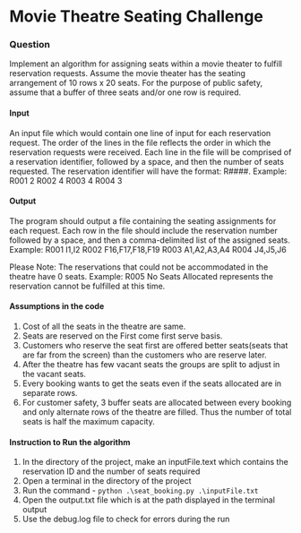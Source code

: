 # Movie Theatre Seating Challenge

### Question
Implement an algorithm for assigning seats within a movie theater to
fulfill reservation requests. Assume the movie theater has the seating
arrangement of 10 rows x 20 seats. For the purpose of public safety, assume that a buffer of three
seats and/or one row is required.

#### Input
An input file which would contain one line of input for each reservation request. The order of the lines in the file 
reflects the order in which the reservation requests were received. Each line in the file will be comprised of a 
reservation identifier, followed by a space, and then the number of seats requested. The reservation identifier will 
have the format: R####. Example: R001 2 R002 4 R003 4 R004 3

#### Output
The program should output a file containing the seating assignments for each request. Each row in the file should 
include the reservation number followed by a space, and then a comma-delimited list of the assigned seats. Example: 
R001 I1,I2 R002 F16,F17,F18,F19 R003 A1,A2,A3,A4 R004 J4,J5,J6

Please Note: The reservations that could not be accommodated in the theatre have 0 seats. 
Example: R005 No Seats Allocated represents the reservation cannot be fulfilled at this time.

#### Assumptions in the code

1) Cost of all the seats in the theatre are same.
2) Seats are reserved on the First come first serve basis.
3) Customers who reserve the seat first are offered better seats(seats that are far from the screen) 
than the customers who are reserve later.
4) After the theatre has few vacant seats the groups are split to adjust in the vacant seats.
5) Every booking wants to get the seats even if the seats allocated are in separate rows.
6) For customer safety, 3 buffer seats are allocated between every booking and only alternate rows
of the theatre are filled. Thus the number of total seats is half the maximum capacity. 

#### Instruction to Run the algorithm
1) In the directory of the project, make an inputFile.text which contains the reservation ID and the number of seats 
required
2) Open a terminal in the directory of the project
3) Run the command - ```python .\seat_booking.py .\inputFile.txt```
4) Open the output.txt file which is at the path displayed in the terminal output
5) Use the debug.log file to check for errors during the run


